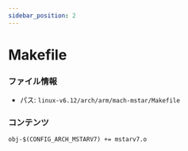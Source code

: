 ```yaml
---
sidebar_position: 2
---
```

# Makefile

### ファイル情報

- パス: `linux-v6.12/arch/arm/mach-mstar/Makefile`

### コンテンツ

```txt
obj-$(CONFIG_ARCH_MSTARV7) += mstarv7.o

```
